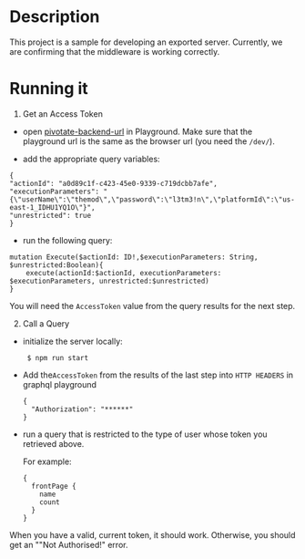 # Description
This project is a sample for developing an exported server.  Currently, we are confirming that the middleware is working correctly.

# Running it
1. Get an Access Token
  - open [pivotate-backend-url](https://osc6oeg32a.execute-api.us-east-1.amazonaws.com/dev/graphql) in Playground.  Make sure that the playground url is the same as the browser url (you need the `/dev/`).
    
  - add the appropriate query variables:

  ```
  {
  "actionId": "a0d89c1f-c423-45e0-9339-c719dcbb7afe",
  "executionParameters": "{\"userName\":\"themod\",\"password\":\"l3tm3!n\",\"platformId\":\"us-east-1_IDHU1YQ1O\"}",
  "unrestricted": true
}
  ```
  - run the following query:
 
  ```
  mutation Execute($actionId: ID!,$executionParameters: String, $unrestricted:Boolean){
      execute(actionId:$actionId, executionParameters: $executionParameters, unrestricted:$unrestricted)
  }
  ```

  You will need the `AccessToken` value from the query results for the next step.

2. Call a Query
 - initialize the server locally:
    ```
     $ npm run start
    ```
 - Add the`AccessToken` from the results of the last step into `HTTP HEADERS` in graphql playground
    ```
    {
      "Authorization": "******"
    }
    ```
 - run a query that is restricted to the type of user whose token you retrieved above.
   
   For example:
   ```
   {
     frontPage {
       name
       count
     }
   }
   ```
  When you have a valid, current token, it should work.  Otherwise, you should get an ""Not Authorised!" error.
